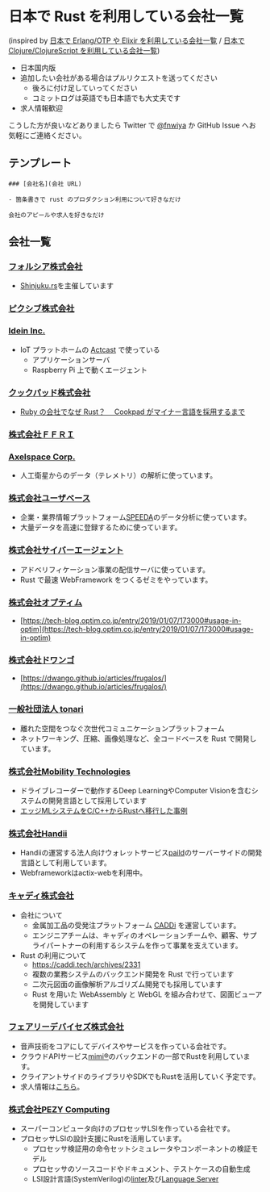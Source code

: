 # 日本で Rust を利用している会社一覧

(inspired by [日本で Erlang/OTP や Elixir を利用している会社一覧](https://github.com/voluntas/japanese-erlang-elixir-companies) / [日本で Clojure/ClojureScript を利用している会社一覧](https://github.com/athos/japanese-clojure-companies))

- 日本国内版
- 追加したい会社がある場合はプルリクエストを送ってください
  - 後ろに付け足していってください
  - コミットログは英語でも日本語でも大丈夫です
- 求人情報歓迎

こうした方が良いなどありましたら Twitter で [@fnwiya](https://twitter.com/fnwiya) か GitHub Issue へお気軽にご連絡ください。

## テンプレート

```
### [会社名](会社 URL)

- 箇条書きで rust のプロダクション利用について好きなだけ

会社のアピールや求人を好きなだけ
```

## 会社一覧

### [フォルシア株式会社](https://www.forcia.com/)

- [Shinjuku.rs](https://forcia.connpass.com/event/105485/)を主催しています

### [ピクシブ株式会社](https://www.pixiv.co.jp/)

### [Idein Inc.](https://idein.jp/)

- IoT プラットホームの [Actcast](https://actcast.io) で使っている
  - アプリケーションサーバ
  - Raspberry Pi 上で動くエージェント

### [クックパッド株式会社](https://info.cookpad.com/)

- [Ruby の会社でなぜ Rust？　 Cookpad がマイナー言語を採用するまで](https://logmi.jp/282807)

### [株式会社ＦＦＲＩ](https://www.ffri.jp/)

### [Axelspace Corp.](https://www.axelspace.com/)

- 人工衛星からのデータ（テレメトリ）の解析に使っています。

### [株式会社ユーザベース](https://www.uzabase.com/)

- 企業・業界情報プラットフォーム[SPEEDA](https://jp.ub-speeda.com/)のデータ分析に使っています。
- 大量データを高速に登録するために使っています。

### [株式会社サイバーエージェント](https://www.cyberagent.co.jp/)

- アドベリフィケーション事業の配信サーバに使っています。
- Rust で最速 WebFramework をつくるゼミをやっています。

### [株式会社オプティム](https://www.optim.co.jp/)

- [https://tech-blog.optim.co.jp/entry/2019/01/07/173000#usage-in-optim](https://tech-blog.optim.co.jp/entry/2019/01/07/173000#usage-in-optim)

### [株式会社ドワンゴ](http://dwango.co.jp/)

- [https://dwango.github.io/articles/frugalos/](https://dwango.github.io/articles/frugalos/)

### [一般社団法人 tonari](https://tonari.no)

- 離れた空間をつなぐ次世代コミュニケーションプラットフォーム
- ネットワーキング、圧縮、画像処理など、全コードベースを Rust で開発しています。

### [株式会社Mobility Technologies](https://mo-t.com/)

- ドライブレコーダーで動作するDeep LearningやComputer Visionを含むシステムの開発言語として採用しています
- [エッジMLシステムをC/C++からRustへ移行した事例](https://docs.google.com/presentation/d/1HOL9jheJnKkh2q7w3hU_px-je1qL7lxrSXV-0P1hces/)

### [株式会社Handii](https://www.handii.co.jp/)

- Handiiの運営する法人向けウォレットサービス[paild](https://www.paild.io/)のサーバーサイドの開発言語として利用しています。
- Webframeworkはactix-webを利用中。

### [キャディ株式会社](https://corp.caddi.jp/recruit/eng)

- 会社について
    - 金属加工品の受発注プラットフォーム [CADDi](https://caddi.jp/) を運営しています。
    - エンジニアチームは、キャディのオペレーションチームや、顧客、サプライパートナーの利用するシステムを作って事業を支えています。
- Rust の利用について
    - https://caddi.tech/archives/2331
    - 複数の業務システムのバックエンド開発を Rust で行っています
    - 二次元図面の画像解析アルゴリズム開発でも採用しています
    - Rust を用いた WebAssembly と WebGL を組み合わせて、図面ビューアを開発しています

### [フェアリーデバイセズ株式会社](https://fairydevices.jp/)

- 音声技術をコアにしてデバイスやサービスを作っている会社です。
- クラウドAPIサービス[mimi®](https://fairydevices.jp/mimi)のバックエンドの一部でRustを利用しています。
- クライアントサイドのライブラリやSDKでもRustを活用していく予定です。
- 求人情報は[こちら](https://www.green-japan.com/company/4267)。

### [株式会社PEZY Computing](https://www.pezy.co.jp)

- スーパーコンピュータ向けのプロセッサLSIを作っている会社です。
- プロセッサLSIの設計支援にRustを活用しています。
    - プロセッサ検証用の命令セットシミュレータやコンポーネントの検証モデル
    - プロセッサのソースコードやドキュメント、テストケースの自動生成
    - LSI設計言語(SystemVerilog)の[linter](https://github.com/dalance/svlint)及び[Language Server](https://github.com/dalance/svls)
